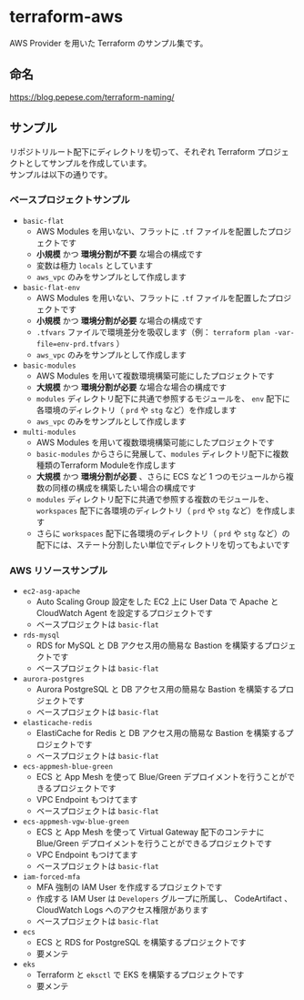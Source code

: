 # terraform-aws

AWS Provider を用いた Terraform のサンプル集です。

## 命名

https://blog.pepese.com/terraform-naming/

## サンプル

リポジトリルート配下にディレクトリを切って、それぞれ Terraform プロジェクトとしてサンプルを作成しています。  
サンプルは以下の通りです。

### ベースプロジェクトサンプル

- `basic-flat`
  - AWS Modules を用いない、フラットに `.tf` ファイルを配置したプロジェクトです
  - **小規模** かつ **環境分割が不要** な場合の構成です
  - 変数は極力 `locals` としています
  - `aws_vpc` のみをサンプルとして作成します
- `basic-flat-env`
  - AWS Modules を用いない、フラットに `.tf` ファイルを配置したプロジェクトです
  - **小規模** かつ **環境分割が必要** な場合の構成です
  - `.tfvars` ファイルで環境差分を吸収します（例： `terraform plan -var-file=env-prd.tfvars` ）
  - `aws_vpc` のみをサンプルとして作成します
- `basic-modules`
  - AWS Modules を用いて複数環境構築可能にしたプロジェクトです
  - **大規模** かつ **環境分割が必要** な場合な場合の構成です
  - `modules` ディレクトリ配下に共通で参照するモジュールを、 `env` 配下に各環境のディレクトリ（ `prd` や `stg` など）を作成します
  - `aws_vpc` のみをサンプルとして作成します
- `multi-modules`
  - AWS Modules を用いて複数環境構築可能にしたプロジェクトです
  - `basic-modules` からさらに発展して、`modules` ディレクトリ配下に複数種類のTerraform Moduleを作成します
  - **大規模** かつ **環境分割が必要** 、さらに ECS など 1 つのモジュールから複数の同様の構成を構築したい場合の構成です
  - `modules` ディレクトリ配下に共通で参照する複数のモジュールを、 `workspaces` 配下に各環境のディレクトリ（ `prd` や `stg` など）を作成します
  - さらに `workspaces` 配下に各環境のディレクトリ（ `prd` や `stg` など）の配下には、ステート分割したい単位でディレクトリを切ってもよいです

### AWS リソースサンプル

- `ec2-asg-apache`
  - Auto Scaling Group 設定をした EC2 上に User Data で Apache と CloudWatch Agent を設定するプロジェクトです
  - ベースプロジェクトは `basic-flat`
- `rds-mysql`
  - RDS for MySQL と DB アクセス用の簡易な Bastion を構築するプロジェクトです
  - ベースプロジェクトは `basic-flat`
- `aurora-postgres`
  - Aurora PostgreSQL と DB アクセス用の簡易な Bastion を構築するプロジェクトです
  - ベースプロジェクトは `basic-flat`
- `elasticache-redis`
  - ElastiCache for Redis と DB アクセス用の簡易な Bastion を構築するプロジェクトです
  - ベースプロジェクトは `basic-flat`
- `ecs-appmesh-blue-green`
  - ECS と App Mesh を使って Blue/Green デプロイメントを行うことができるプロジェクトです
  - VPC Endpoint もつけてます
  - ベースプロジェクトは `basic-flat`
- `ecs-appmesh-vgw-blue-green`
  - ECS と App Mesh を使って Virtual Gateway 配下のコンテナに Blue/Green デプロイメントを行うことができるプロジェクトです
  - VPC Endpoint もつけてます
  - ベースプロジェクトは `basic-flat`
- `iam-forced-mfa`
  - MFA 強制の IAM User を作成するプロジェクトです
  - 作成する IAM User は `Developers` グループに所属し、 CodeArtifact 、 CloudWatch Logs へのアクセス権限があります
  - ベースプロジェクトは `basic-flat`
- `ecs`
  - ECS と RDS for PostgreSQL を構築するプロジェクトです
  - 要メンテ
- `eks`
  - Terraform と `eksctl` で EKS を構築するプロジェクトです
  - 要メンテ